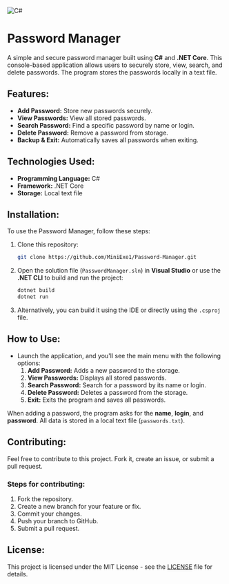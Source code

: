 ![C#](https://img.shields.io/badge/Language-C%23-blue)

# Password Manager

A simple and secure password manager built using **C#** and **.NET Core**. This console-based application allows users to securely store, view, search, and delete passwords. The program stores the passwords locally in a text file.

## Features:
- **Add Password:** Store new passwords securely.
- **View Passwords:** View all stored passwords.
- **Search Password:** Find a specific password by name or login.
- **Delete Password:** Remove a password from storage.
- **Backup & Exit:** Automatically saves all passwords when exiting.

## Technologies Used:
- **Programming Language:** C#
- **Framework:** .NET Core
- **Storage:** Local text file

## Installation:

To use the Password Manager, follow these steps:

1. Clone this repository:
    ```bash
    git clone https://github.com/MiniExe1/Password-Manager.git
    ```

2. Open the solution file (`PasswordManager.sln`) in **Visual Studio** or use the **.NET CLI** to build and run the project:
    ```bash
    dotnet build
    dotnet run
    ```

3. Alternatively, you can build it using the IDE or directly using the `.csproj` file.

## How to Use:
- Launch the application, and you'll see the main menu with the following options:
    1. **Add Password:** Adds a new password to the storage.
    2. **View Passwords:** Displays all stored passwords.
    3. **Search Password:** Search for a password by its name or login.
    4. **Delete Password:** Deletes a password from the storage.
    5. **Exit:** Exits the program and saves all passwords.

When adding a password, the program asks for the **name**, **login**, and **password**. All data is stored in a local text file (`passwords.txt`).

## Contributing:
Feel free to contribute to this project. Fork it, create an issue, or submit a pull request.

### Steps for contributing:
1. Fork the repository.
2. Create a new branch for your feature or fix.
3. Commit your changes.
4. Push your branch to GitHub.
5. Submit a pull request.

## License:
This project is licensed under the MIT License - see the [LICENSE](LICENSE) file for details.

